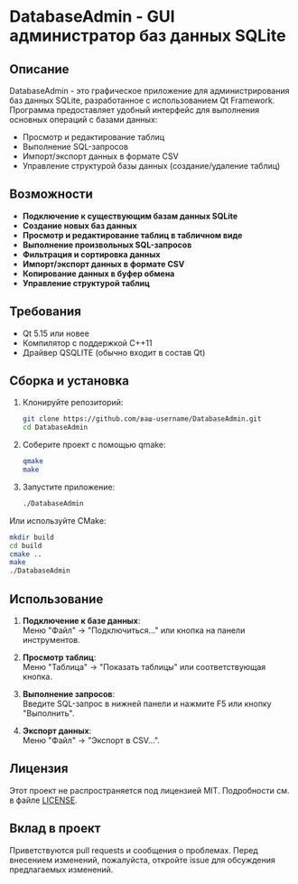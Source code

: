 # DatabaseAdmin - GUI администратор баз данных SQLite



## Описание

DatabaseAdmin - это графическое приложение для администрирования баз данных SQLite, разработанное с использованием Qt Framework. Программа предоставляет удобный интерфейс для выполнения основных операций с базами данных:

- Просмотр и редактирование таблиц
- Выполнение SQL-запросов
- Импорт/экспорт данных в формате CSV
- Управление структурой базы данных (создание/удаление таблиц)

## Возможности

- **Подключение к существующим базам данных SQLite**
- **Создание новых баз данных**
- **Просмотр и редактирование таблиц в табличном виде**
- **Выполнение произвольных SQL-запросов**
- **Фильтрация и сортировка данных**
- **Импорт/экспорт данных в формате CSV**
- **Копирование данных в буфер обмена**
- **Управление структурой таблиц**

## Требования

- Qt 5.15 или новее
- Компилятор с поддержкой C++11
- Драйвер QSQLITE (обычно входит в состав Qt)

## Сборка и установка

1. Клонируйте репозиторий:
   ```bash
   git clone https://github.com/ваш-username/DatabaseAdmin.git
   cd DatabaseAdmin
   ```

2. Соберите проект с помощью qmake:
   ```bash
   qmake
   make
   ```

3. Запустите приложение:
   ```bash
   ./DatabaseAdmin
   ```

Или используйте CMake:

```bash
mkdir build
cd build
cmake ..
make
./DatabaseAdmin
```

## Использование

1. **Подключение к базе данных**:  
   Меню "Файл" → "Подключиться..." или кнопка на панели инструментов.

2. **Просмотр таблиц**:  
   Меню "Таблица" → "Показать таблицы" или соответствующая кнопка.

3. **Выполнение запросов**:  
   Введите SQL-запрос в нижней панели и нажмите F5 или кнопку "Выполнить".

4. **Экспорт данных**:  
   Меню "Файл" → "Экспорт в CSV...".

## Лицензия

Этот проект не распространяется под лицензией MIT. Подробности см. в файле [LICENSE](LICENSE).

## Вклад в проект

Приветствуются pull requests и сообщения о проблемах. Перед внесением изменений, пожалуйста, откройте issue для обсуждения предлагаемых изменений.

